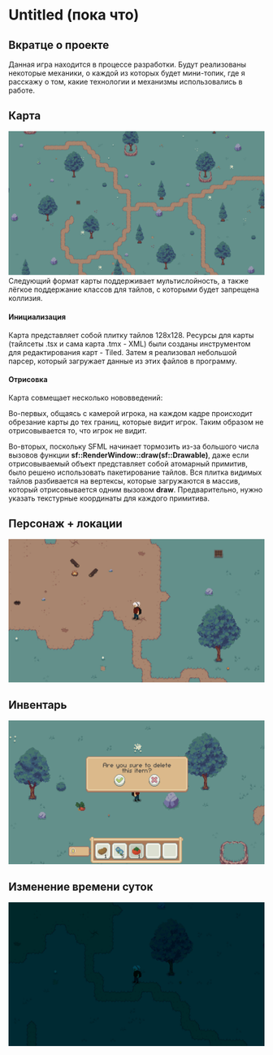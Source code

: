 # Untitled (пока что)

## Вкратце о проекте
Данная игра находится в процессе разработки. Будут реализованы некоторые механики, о каждой из которых будет мини-топик, где я расскажу о том, какие технологии и механизмы использовались в работе.

## Карта
![map_preview](https://github.com/g0rg0l/Untitled/blob/master/git_previews/map_preview.png)
Следующий формат карты поддерживает мультислойность, а также лёгкое поддержание классов для тайлов, с которыми будет запрещена коллизия.
#### Инициализация
Карта представляет собой плитку тайлов 128x128. Ресурсы для карты (тайлсеты .tsx и сама карта .tmx - XML) были созданы инструментом для редактирования карт - Tiled. Затем я реализовал небольшой парсер, который загружает данные из этих файлов в программу.

#### Отрисовка
Карта совмещает несколько нововведений:

   Во-первых, общаясь с камерой игрока, на каждом кадре происходит обрезание карты до тех границ, которые видит игрок. Таким образом не отрисовывается то, что игрок не видит.       
  
  
   Во-вторых, поскольку SFML начинает тормозить из-за большого числа вызовов функции **sf::RenderWindow::draw(sf::Drawable)**, даже если отрисовываемый объект представляет собой атомарный примитив, было решено использовать пакетирование тайлов. Вся плитка видимых тайлов разбивается на вертексы, которые загружаются в массив, который отрисовывается одним вызовом **draw**. Предварительно, нужно указать текстурные координаты для каждого примитива.
   
## Персонаж + локации
![char](https://github.com/g0rg0l/Untitled/blob/master/git_previews/char.jpg)
   
## Инвентарь
![inv](https://github.com/g0rg0l/Untitled/blob/master/git_previews/inv.jpg)

## Изменение времени суток
![night](https://github.com/g0rg0l/Untitled/blob/master/git_previews/night.jpg)
